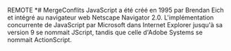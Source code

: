 REMOTE
*# MergeConflits
JavaScript a été créé en 1995 par Brendan Eich et intégré au navigateur web Netscape Navigator 2.0. L'implémentation concurrente de JavaScript par Microsoft dans Internet Explorer jusqu'à sa version 9 se nommait JScript, tandis que celle d'Adobe Systems se nommait ActionScript.
